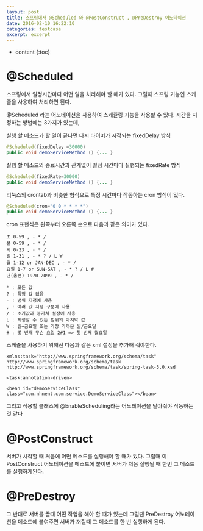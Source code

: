 ```yaml
---
layout: post
title: 스프링에서 @Scheduled 와 @PostConstruct , @PreDestroy 어노테이션
date: 2016-02-10 16:22:10
categories: testcase
excerpt: excerpt
---
```



* content
{:toc}


# @Scheduled
스프링에서 일정시간마다 어떤 일을 처리해야 할 때가 있다.
그럴때 스프링 기능인 스케쥴을 사용하여 처리하면 된다.

@Scheduled 라는 어노테이션을 사용하여 스케쥴링 기능을 사용할 수 있다.
시간을 지정하는 방법에는 3가지가 있는데,

실행 할 메소드가 할 일이 끝나면 다시 타이머가 시작되는 fixedDelay 방식
```java
@Scheduled(fixedDelay =30000)
public void demoServiceMethod () {... }
```

실행 할 메소드의 종료시간과 관계없이 일정 시간마다 실행되는 fixedRate 방식
```java
@Scheduled(fixedRate=30000)
public void demoServiceMethod () {... }
```

리눅스의 crontab과 비슷한 형식으로 특정 시간마다 작동하는 cron 방식이 있다.
```java
@Scheduled(cron="0 0 * * * *")
public void demoServiceMethod () {... }
```

cron 표현식은 왼쪽부터 오른쪽 순으로 다음과 같은 의미가 있다.
```
초 0-59 , - * / 
분 0-59 , - * / 
시 0-23 , - * / 
일 1-31 , - * ? / L W
월 1-12 or JAN-DEC , - * / 
요일 1-7 or SUN-SAT , - * ? / L # 
년(옵션) 1970-2099 , - * /

* : 모든 값
? : 특정 값 없음
- : 범위 지정에 사용
, : 여러 값 지정 구분에 사용
/ : 초기값과 증가치 설정에 사용
L : 지정할 수 있는 범위의 마지막 값
W : 월~금요일 또는 가장 가까운 월/금요일
# : 몇 번째 무슨 요일 2#1 => 첫 번째 월요일
```

스케쥴을 사용하기 위해선 다음과 같은 xml 설정을 추가해 줘야한다.
```
xmlns:task="http://www.springframework.org/schema/task"
http://www.springframework.org/schema/task
http://www.springframework.org/schema/task/spring-task-3.0.xsd
```
```
<task:annotation-driven>
```
```
<bean id="demoServiceClass" class="com.nhnent.com.service.DemoServiceClass"></bean>
```

그리고 적용할 클래스에 @EnableScheduling라는 어노테이션을 달아줘야 작동하는 것 같다

# @PostConstruct
서버가 시작할 때 처음에 어떤 메소드를 실행해야 할 때가 있다. 그럴때 이 PostConstruct 어노테이션을 메소드에 붙이면 서버가 처음 실행될 때 한번 그 메소드를 실행하게된다.
# @PreDestroy
그 반대로 서버를 끌때 어떤 작업을 해야 할 때가 있는데 그럴땐 PreDestroy 어노테이션을 메소드에 붙여주면 서버가 꺼질때 그 메소드를 한 번 실행하게 된다.
